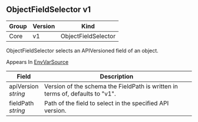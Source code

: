 ## ObjectFieldSelector v1

Group        | Version     | Kind
------------ | ---------- | -----------
Core | v1 | ObjectFieldSelector



ObjectFieldSelector selects an APIVersioned field of an object.

<aside class="notice">
Appears In  <a href="#envvarsource-v1">EnvVarSource</a> </aside>

Field        | Description
------------ | -----------
apiVersion <br /> *string*  | Version of the schema the FieldPath is written in terms of, defaults to "v1".
fieldPath <br /> *string*  | Path of the field to select in the specified API version.

